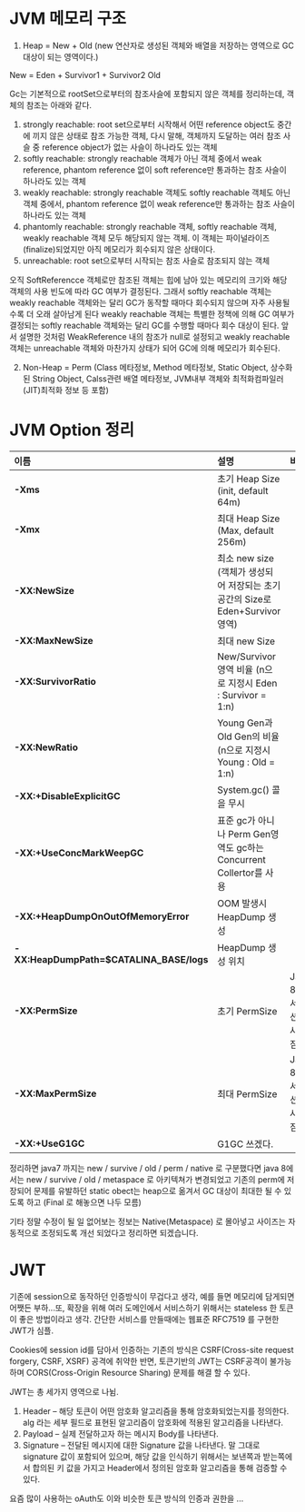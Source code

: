 # JVM 메모리 구조
1. Heap = New + Old (new 연산자로 생성된 객체와 배열을 저장하는 영역으로 GC 대상이 되는 영역이다.)

New = Eden + Survivor1 + Survivor2
Old


Gc는 기본적으로 rootSet으로부터의 참조사슬에 포함되지 않은 객체를 정리하는데, 객체의 참조는 아래와 같다.
1. strongly reachable: root set으로부터 시작해서 어떤 reference object도 중간에 끼지 않은 상태로 참조 가능한 객체, 다시 말해, 객체까지 도달하는 여러 참조 사슬 중 reference object가 없는 사슬이 하나라도 있는 객체
2. softly reachable: strongly reachable 객체가 아닌 객체 중에서 weak reference, phantom reference 없이 soft reference만 통과하는 참조 사슬이 하나라도 있는 객체
3. weakly reachable: strongly reachable 객체도 softly reachable 객체도 아닌 객체 중에서, phantom reference 없이 weak reference만 통과하는 참조 사슬이 하나라도 있는 객체
4. phantomly reachable: strongly reachable 객체, softly reachable 객체, weakly reachable 객체 모두 해당되지 않는 객체. 이 객체는 파이널라이즈(finalize)되었지만 아직 메모리가 회수되지 않은 상태이다.
5. unreachable: root set으로부터 시작되는 참조 사슬로 참조되지 않는 객체

오직 SoftReferencce 객체로만 참조된 객체는 힙에 남아 있는 메모리의 크기와 해당 객체의 사용 빈도에 따라 GC 여부가 결정된다. 그래서 softly reachable 객체는 weakly reachable 객체와는 달리 GC가 동작할 때마다 회수되지 않으며 자주 사용될수록 더 오래 살아남게 된다
weakly reachable 객체는 특별한 정책에 의해 GC 여부가 결정되는 softly reachable 객체와는 달리 GC를 수행할 때마다 회수 대상이 된다. 앞서 설명한 것처럼 WeakReference 내의 참조가 null로 설정되고 weakly reachable 객체는 unreachable 객체와 마찬가지 상태가 되어 GC에 의해 메모리가 회수된다. 
 
 

2. Non-Heap = Perm (Class 메타정보, Method 메타정보, Static Object, 상수화된 String Object, Calss관련 배열 메타정보, JVM내부 객체와 최적화컴파일러(JIT)최적화 정보 등 포함)

# JVM Option 정리
| 이름 | 설명 | 비고 |
|:--------|:--------|:--------|
| **-Xms** |  초기 Heap Size (init, default 64m) ||
| **-Xmx** |최대 Heap Size (Max,  default 256m)||
| **-XX:NewSize** |최소 new size (객체가 생성되어 저장되는 초기공간의 Size로 Eden+Survivor 영역)||
| **-XX:MaxNewSize** |최대 new Size||
| **-XX:SurvivorRatio** |New/Survivor영역 비율 (n으로 지정시 Eden : Survivor = 1:n)||
| **-XX:NewRatio** |Young Gen과 Old Gen의 비율 (n으로 지정시 Young : Old = 1:n)||
| **-XX:+DisableExplicitGC** |System.gc() 콜을 무시||
| **-XX:+UseConcMarkWeepGC** |표준 gc가 아니나 Perm Gen영역도 gc하는 Concurrent Collertor를 사용||
| **-XX:+HeapDumpOnOutOfMemoryError** | OOM 발생시 HeapDump 생성 ||
| **-XX:HeapDumpPath=$CATALINA_BASE/logs** | HeapDump 생성 위치 ||
| **-XX:PermSize** |초기 PermSize| Java 8에서 옵션이 사라짐. |
| **-XX:MaxPermSize** |최대 PermSize| Java 8에서 옵션이 사라짐. |
| **-XX:+UseG1GC** | G1GC 쓰겠다.|  |



정리하면 java7  까지는
new / survive / old / perm /  native  로 구분했다면
java 8에서는
new / survive / old / metaspace 로 아키텍쳐가 변경되었고
기존의 perm에 저장되어 문제를 유발하던
static obect는 heap으로 옮겨서 GC 대상이 최대한 될 수 있도록 하고 (Final 로 해놓으면 나두 모름)

기타 정말 수정이 될 일 없어보는 정보는
Native(Metaspace) 로 몰아넣고 사이즈는 자동적으로 조정되도록 개선 되었다고 정리하면 되겠습니다.



# JWT
기존에 session으로 동작하던 인증방식이 무겁다고 생각, 예를 들면 메모리에 담게되면 어쨋든 부하...또, 확장을 위해 여러 도메인에서 서비스하기 위해서는 stateless 한 토큰이 좋은 방법이라고 생각.
간단한 서비스를 만들때에는 웹표준 RFC7519 를 구현한 JWT가 심플. 

Cookies에 session id를 담아서 인증하는 기존의 방식은 CSRF(Cross-site request forgery, CSRF, XSRF) 공격에 취약한 반면, 토큰기반의 JWT는 CSRF공격이 불가능하며 CORS(Cross-Origin Resource Sharing) 문제를 해결 할 수 있다.

JWT는 총 세가지 영역으로 나뉨. 

1. Header – 해당 토큰이 어떤 암호화 알고리즘을 통해 암호화되었는지를 정의한다.  alg 라는 세부 필드로 표현된 알고리즘이 암호화에 적용된 알고리즘을 나타낸다.
2. Payload – 실제 전달하고자 하는 메시지 Body를 나타낸다.
3. Signature – 전달된 메시지에 대한 Signature 값을 나타낸다.  말 그대로 signature 값이 포함되어 있으며, 해당 값을 인식하기 위해서는 보낸쪽과 받는쪽에서 합의된 키 값을 가지고 Header에서 정의된 암호화 알고리즘을 통해 검증할 수 있다.

요즘 많이 사용하는 oAuth도 이와 비슷한 토큰 방식의 인증과 권한을 ...